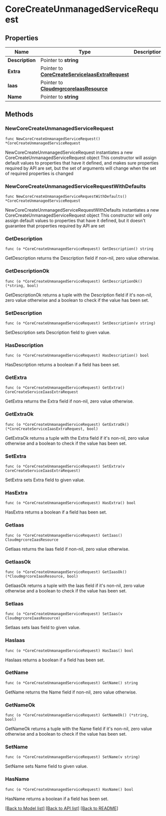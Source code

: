 # CoreCreateUnmanagedServiceRequest

## Properties

Name | Type | Description | Notes
------------ | ------------- | ------------- | -------------
**Description** | Pointer to **string** |  | [optional] 
**Extra** | Pointer to [**CoreCreateServiceIaasExtraRequest**](CoreCreateServiceIaasExtraRequest.md) |  | [optional] 
**Iaas** | Pointer to [**CloudmgrcoreIaasResource**](CloudmgrcoreIaasResource.md) |  | [optional] 
**Name** | Pointer to **string** |  | [optional] 

## Methods

### NewCoreCreateUnmanagedServiceRequest

`func NewCoreCreateUnmanagedServiceRequest() *CoreCreateUnmanagedServiceRequest`

NewCoreCreateUnmanagedServiceRequest instantiates a new CoreCreateUnmanagedServiceRequest object
This constructor will assign default values to properties that have it defined,
and makes sure properties required by API are set, but the set of arguments
will change when the set of required properties is changed

### NewCoreCreateUnmanagedServiceRequestWithDefaults

`func NewCoreCreateUnmanagedServiceRequestWithDefaults() *CoreCreateUnmanagedServiceRequest`

NewCoreCreateUnmanagedServiceRequestWithDefaults instantiates a new CoreCreateUnmanagedServiceRequest object
This constructor will only assign default values to properties that have it defined,
but it doesn't guarantee that properties required by API are set

### GetDescription

`func (o *CoreCreateUnmanagedServiceRequest) GetDescription() string`

GetDescription returns the Description field if non-nil, zero value otherwise.

### GetDescriptionOk

`func (o *CoreCreateUnmanagedServiceRequest) GetDescriptionOk() (*string, bool)`

GetDescriptionOk returns a tuple with the Description field if it's non-nil, zero value otherwise
and a boolean to check if the value has been set.

### SetDescription

`func (o *CoreCreateUnmanagedServiceRequest) SetDescription(v string)`

SetDescription sets Description field to given value.

### HasDescription

`func (o *CoreCreateUnmanagedServiceRequest) HasDescription() bool`

HasDescription returns a boolean if a field has been set.

### GetExtra

`func (o *CoreCreateUnmanagedServiceRequest) GetExtra() CoreCreateServiceIaasExtraRequest`

GetExtra returns the Extra field if non-nil, zero value otherwise.

### GetExtraOk

`func (o *CoreCreateUnmanagedServiceRequest) GetExtraOk() (*CoreCreateServiceIaasExtraRequest, bool)`

GetExtraOk returns a tuple with the Extra field if it's non-nil, zero value otherwise
and a boolean to check if the value has been set.

### SetExtra

`func (o *CoreCreateUnmanagedServiceRequest) SetExtra(v CoreCreateServiceIaasExtraRequest)`

SetExtra sets Extra field to given value.

### HasExtra

`func (o *CoreCreateUnmanagedServiceRequest) HasExtra() bool`

HasExtra returns a boolean if a field has been set.

### GetIaas

`func (o *CoreCreateUnmanagedServiceRequest) GetIaas() CloudmgrcoreIaasResource`

GetIaas returns the Iaas field if non-nil, zero value otherwise.

### GetIaasOk

`func (o *CoreCreateUnmanagedServiceRequest) GetIaasOk() (*CloudmgrcoreIaasResource, bool)`

GetIaasOk returns a tuple with the Iaas field if it's non-nil, zero value otherwise
and a boolean to check if the value has been set.

### SetIaas

`func (o *CoreCreateUnmanagedServiceRequest) SetIaas(v CloudmgrcoreIaasResource)`

SetIaas sets Iaas field to given value.

### HasIaas

`func (o *CoreCreateUnmanagedServiceRequest) HasIaas() bool`

HasIaas returns a boolean if a field has been set.

### GetName

`func (o *CoreCreateUnmanagedServiceRequest) GetName() string`

GetName returns the Name field if non-nil, zero value otherwise.

### GetNameOk

`func (o *CoreCreateUnmanagedServiceRequest) GetNameOk() (*string, bool)`

GetNameOk returns a tuple with the Name field if it's non-nil, zero value otherwise
and a boolean to check if the value has been set.

### SetName

`func (o *CoreCreateUnmanagedServiceRequest) SetName(v string)`

SetName sets Name field to given value.

### HasName

`func (o *CoreCreateUnmanagedServiceRequest) HasName() bool`

HasName returns a boolean if a field has been set.


[[Back to Model list]](../README.md#documentation-for-models) [[Back to API list]](../README.md#documentation-for-api-endpoints) [[Back to README]](../README.md)


